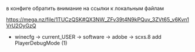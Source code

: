 в конфиге обратить внимание на ссылки к локальным файлам

https://mega.nz/file/1TUCzQSK#QX3NW_ZFv39t4N9kPQuv_3ZVt65_v6Kvn1VrU2OyGzQ

- winecfg -> current_USER -> software -> adobe -> scxs.8
add  PlayerDebugMode (1)
